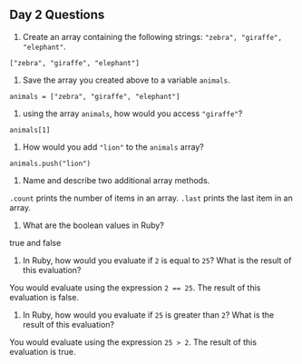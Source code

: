 ## Day 2 Questions

1. Create an array containing the following strings: `"zebra", "giraffe", "elephant"`.

`["zebra", "giraffe", "elephant"]`

1. Save the array you created above to a variable `animals`.

`animals = ["zebra", "giraffe", "elephant"]`

1. using the array `animals`, how would you access `"giraffe"`?

`animals[1]`

1. How would you add `"lion"` to the `animals` array?

`animals.push("lion")`

1. Name and describe two additional array methods.

`.count` prints the number of items in an array.
`.last` prints the last item in an array.

1. What are the boolean values in Ruby?

true and false

1. In Ruby, how would you evaluate if `2` is equal to `25`? What is the result of this evaluation?

You would evaluate using the expression `2 == 25`.  The result of this evaluation is false.

1. In Ruby, how would you evaluate if `25` is greater than `2`? What is the result of this evaluation?

You would evaluate using the expression `25 > 2`. The result of this evaluation is true.

